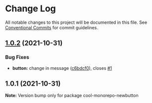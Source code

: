 # Change Log

All notable changes to this project will be documented in this file.
See [Conventional Commits](https://conventionalcommits.org) for commit guidelines.

## [1.0.2](https://github.com/pbrego/monorepo/compare/cool-monorepo-newbutton@1.0.1...cool-monorepo-newbutton@1.0.2) (2021-10-31)


### Bug Fixes

* **button:** change in message ([c6bdcf0](https://github.com/pbrego/monorepo/commit/c6bdcf04b834faed6d2b86c55076efae0c0d28a2)), closes [#1](https://github.com/pbrego/monorepo/issues/1)





## 1.0.1 (2021-10-31)

**Note:** Version bump only for package cool-monorepo-newbutton

